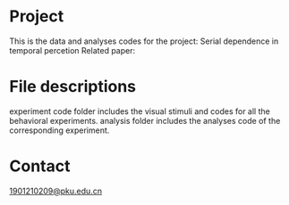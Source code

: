 # Project
This is the data and analyses codes for the project: Serial dependence in temporal percetion
Related paper: 

# File descriptions
experiment code folder includes the visual stimuli and codes for all the behavioral experiments.
analysis folder includes the analyses code of the corresponding experiment.

# Contact
1901210209@pku.edu.cn
